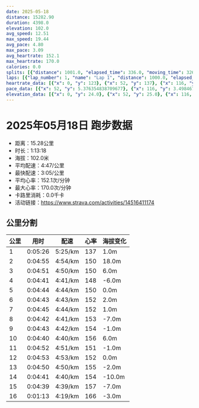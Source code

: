 ```yaml
---
date: 2025-05-18
distance: 15282.90
duration: 4398.0
elevation: 102.0
avg_speed: 12.51
max_speed: 19.44
avg_pace: 4.80
max_pace: 3.09
avg_heartrate: 152.1
max_heartrate: 170.0
calories: 0.0
splits: [{"distance": 1001.0, "elapsed_time": 336.0, "moving_time": 326.0, "average_speed": 3.07, "pace": 5.428892508143322, "average_heartrate": 137.48159509202455, "elevation_difference": 1.0, "split_number": 1}, {"distance": 999.0, "elapsed_time": 295.0, "moving_time": 295.0, "average_speed": 3.39, "pace": 4.916430678466076, "average_heartrate": 150.68813559322035, "elevation_difference": 18.0, "split_number": 2}, {"distance": 1002.0, "elapsed_time": 291.0, "moving_time": 291.0, "average_speed": 3.44, "pace": 4.844970930232558, "average_heartrate": 150.98257839721254, "elevation_difference": 6.0, "split_number": 3}, {"distance": 998.5, "elapsed_time": 281.0, "moving_time": 281.0, "average_speed": 3.55, "pace": 4.694845070422535, "average_heartrate": 148.93950177935943, "elevation_difference": -6.0, "split_number": 4}, {"distance": 1000.0, "elapsed_time": 284.0, "moving_time": 284.0, "average_speed": 3.52, "pace": 4.734857954545454, "average_heartrate": 150.14084507042253, "elevation_difference": 0.0, "split_number": 5}, {"distance": 999.5, "elapsed_time": 283.0, "moving_time": 283.0, "average_speed": 3.53, "pace": 4.721444759206799, "average_heartrate": 152.64664310954063, "elevation_difference": 2.0, "split_number": 6}, {"distance": 1000.5, "elapsed_time": 285.0, "moving_time": 285.0, "average_speed": 3.51, "pace": 4.748347578347579, "average_heartrate": 152.54736842105262, "elevation_difference": 1.0, "split_number": 7}, {"distance": 1001.0, "elapsed_time": 282.0, "moving_time": 282.0, "average_speed": 3.55, "pace": 4.694845070422535, "average_heartrate": 153.54609929078015, "elevation_difference": -7.0, "split_number": 8}, {"distance": 1001.5, "elapsed_time": 283.0, "moving_time": 283.0, "average_speed": 3.54, "pace": 4.708107344632768, "average_heartrate": 154.34628975265016, "elevation_difference": -1.0, "split_number": 9}, {"distance": 999.0, "elapsed_time": 280.0, "moving_time": 280.0, "average_speed": 3.57, "pace": 4.668543417366947, "average_heartrate": 156.26785714285714, "elevation_difference": 6.0, "split_number": 10}, {"distance": 1001.0, "elapsed_time": 292.0, "moving_time": 292.0, "average_speed": 3.43, "pace": 4.859096209912535, "average_heartrate": 151.7123287671233, "elevation_difference": -1.0, "split_number": 11}, {"distance": 998.5, "elapsed_time": 293.0, "moving_time": 293.0, "average_speed": 3.41, "pace": 4.887595307917888, "average_heartrate": 152.37201365187713, "elevation_difference": 0.0, "split_number": 12}, {"distance": 999.0, "elapsed_time": 290.0, "moving_time": 290.0, "average_speed": 3.44, "pace": 4.844970930232558, "average_heartrate": 155.34137931034482, "elevation_difference": -2.0, "split_number": 13}, {"distance": 1001.5, "elapsed_time": 281.0, "moving_time": 281.0, "average_speed": 3.56, "pace": 4.681657303370786, "average_heartrate": 154.81494661921707, "elevation_difference": -10.0, "split_number": 14}, {"distance": 999.5, "elapsed_time": 307.0, "moving_time": 279.0, "average_speed": 3.58, "pace": 4.655502793296089, "average_heartrate": 157.82437275985663, "elevation_difference": -7.0, "split_number": 15}, {"distance": 281.4, "elapsed_time": 73.0, "moving_time": 73.0, "average_speed": 3.85, "pace": 4.3290129870129865, "average_heartrate": 166.5, "elevation_difference": -3.0, "split_number": 16}]
laps: [{"lap_number": 1, "name": "Lap 1", "distance": 1000.0, "elapsed_time": 335.0, "moving_time": 335.0, "average_speed": 2.99, "pace": 5.574147157190635, "average_heartrate": 137.71428571428572, "max_heartrate": 146, "start_date": "2025-05-18 16:29:35+00:00", "elevation_difference": 9.0}, {"lap_number": 2, "name": "Lap 2", "distance": 1000.0, "elapsed_time": 295.0, "moving_time": 295.0, "average_speed": 3.39, "pace": 4.916430678466076, "average_heartrate": 151.28571428571428, "max_heartrate": 157, "start_date": "2025-05-18 16:35:11+00:00", "elevation_difference": 20.0}, {"lap_number": 3, "name": "Lap 3", "distance": 1000.0, "elapsed_time": 290.0, "moving_time": 290.0, "average_speed": 3.45, "pace": 4.830927536231884, "average_heartrate": 150.5, "max_heartrate": 158, "start_date": "2025-05-18 16:40:06+00:00", "elevation_difference": 10.0}, {"lap_number": 4, "name": "Lap 4", "distance": 1000.0, "elapsed_time": 281.0, "moving_time": 281.0, "average_speed": 3.56, "pace": 4.681657303370786, "average_heartrate": 148.28571428571428, "max_heartrate": 154, "start_date": "2025-05-18 16:44:57+00:00", "elevation_difference": 4.0}, {"lap_number": 5, "name": "Lap 5", "distance": 1000.0, "elapsed_time": 283.0, "moving_time": 283.0, "average_speed": 3.53, "pace": 4.721444759206799, "average_heartrate": 150.66666666666666, "max_heartrate": 156, "start_date": "2025-05-18 16:49:38+00:00", "elevation_difference": 9.0}, {"lap_number": 6, "name": "Lap 6", "distance": 1000.0, "elapsed_time": 283.0, "moving_time": 283.0, "average_speed": 3.53, "pace": 4.721444759206799, "average_heartrate": 152.14285714285714, "max_heartrate": 158, "start_date": "2025-05-18 16:54:22+00:00", "elevation_difference": 8.0}, {"lap_number": 7, "name": "Lap 7", "distance": 1000.0, "elapsed_time": 284.0, "moving_time": 284.0, "average_speed": 3.52, "pace": 4.734857954545454, "average_heartrate": 152.33333333333334, "max_heartrate": 158, "start_date": "2025-05-18 16:59:05+00:00", "elevation_difference": 9.0}, {"lap_number": 8, "name": "Lap 8", "distance": 1000.0, "elapsed_time": 281.0, "moving_time": 281.0, "average_speed": 3.56, "pace": 4.681657303370786, "average_heartrate": 153.71428571428572, "max_heartrate": 161, "start_date": "2025-05-18 17:03:50+00:00", "elevation_difference": 2.0}, {"lap_number": 9, "name": "Lap 9", "distance": 1000.0, "elapsed_time": 282.0, "moving_time": 282.0, "average_speed": 3.55, "pace": 4.694845070422535, "average_heartrate": 154.33333333333334, "max_heartrate": 158, "start_date": "2025-05-18 17:08:32+00:00", "elevation_difference": 8.0}, {"lap_number": 10, "name": "Lap 10", "distance": 1000.0, "elapsed_time": 280.0, "moving_time": 280.0, "average_speed": 3.57, "pace": 4.668543417366947, "average_heartrate": 156.42857142857142, "max_heartrate": 164, "start_date": "2025-05-18 17:13:15+00:00", "elevation_difference": 10.0}, {"lap_number": 11, "name": "Lap 11", "distance": 1000.0, "elapsed_time": 291.0, "moving_time": 291.0, "average_speed": 3.44, "pace": 4.844970930232558, "average_heartrate": 152.33333333333334, "max_heartrate": 154, "start_date": "2025-05-18 17:17:55+00:00", "elevation_difference": 0.0}, {"lap_number": 12, "name": "Lap 12", "distance": 1000.0, "elapsed_time": 293.0, "moving_time": 293.0, "average_speed": 3.41, "pace": 4.887595307917888, "average_heartrate": 152.28571428571428, "max_heartrate": 154, "start_date": "2025-05-18 17:22:46+00:00", "elevation_difference": 2.0}, {"lap_number": 13, "name": "Lap 13", "distance": 1000.0, "elapsed_time": 290.0, "moving_time": 290.0, "average_speed": 3.45, "pace": 4.830927536231884, "average_heartrate": 155.33333333333334, "max_heartrate": 157, "start_date": "2025-05-18 17:27:40+00:00", "elevation_difference": 3.0}, {"lap_number": 14, "name": "Lap 14", "distance": 1000.0, "elapsed_time": 280.0, "moving_time": 280.0, "average_speed": 3.57, "pace": 4.668543417366947, "average_heartrate": 154.71428571428572, "max_heartrate": 160, "start_date": "2025-05-18 17:32:30+00:00", "elevation_difference": 3.0}, {"lap_number": 15, "name": "Lap 15", "distance": 1000.0, "elapsed_time": 307.0, "moving_time": 307.0, "average_speed": 3.26, "pace": 5.112484662576687, "average_heartrate": 159.14285714285714, "max_heartrate": 164, "start_date": "2025-05-18 17:37:11+00:00", "elevation_difference": 7.0}, {"lap_number": 16, "name": "Lap 16", "distance": 282.87, "elapsed_time": 73.0, "moving_time": 73.0, "average_speed": 3.87, "pace": 4.306640826873385, "average_heartrate": 170.0, "max_heartrate": 170, "start_date": "2025-05-18 17:42:18+00:00", "elevation_difference": 0.0}]
heartrate_data: [{"x": 0, "y": 123}, {"x": 52, "y": 137}, {"x": 116, "y": 130}, {"x": 169, "y": 143}, {"x": 217, "y": 140}, {"x": 264, "y": 145}, {"x": 311, "y": 146}, {"x": 358, "y": 149}, {"x": 404, "y": 151}, {"x": 448, "y": 152}, {"x": 494, "y": 149}, {"x": 538, "y": 153}, {"x": 583, "y": 148}, {"x": 628, "y": 157}, {"x": 675, "y": 158}, {"x": 720, "y": 153}, {"x": 762, "y": 149}, {"x": 805, "y": 149}, {"x": 850, "y": 146}, {"x": 894, "y": 148}, {"x": 938, "y": 154}, {"x": 982, "y": 154}, {"x": 1023, "y": 150}, {"x": 1065, "y": 148}, {"x": 1107, "y": 145}, {"x": 1152, "y": 144}, {"x": 1196, "y": 143}, {"x": 1240, "y": 151}, {"x": 1285, "y": 151}, {"x": 1330, "y": 156}, {"x": 1373, "y": 154}, {"x": 1415, "y": 148}, {"x": 1458, "y": 144}, {"x": 1501, "y": 146}, {"x": 1545, "y": 150}, {"x": 1588, "y": 152}, {"x": 1632, "y": 154}, {"x": 1676, "y": 154}, {"x": 1719, "y": 158}, {"x": 1761, "y": 151}, {"x": 1803, "y": 151}, {"x": 1845, "y": 151}, {"x": 1889, "y": 150}, {"x": 1934, "y": 151}, {"x": 1977, "y": 153}, {"x": 2022, "y": 158}, {"x": 2065, "y": 161}, {"x": 2107, "y": 159}, {"x": 2149, "y": 153}, {"x": 2192, "y": 148}, {"x": 2235, "y": 150}, {"x": 2280, "y": 151}, {"x": 2323, "y": 154}, {"x": 2367, "y": 158}, {"x": 2412, "y": 158}, {"x": 2455, "y": 156}, {"x": 2498, "y": 151}, {"x": 2540, "y": 153}, {"x": 2583, "y": 150}, {"x": 2627, "y": 152}, {"x": 2669, "y": 154}, {"x": 2713, "y": 154}, {"x": 2757, "y": 158}, {"x": 2799, "y": 164}, {"x": 2841, "y": 159}, {"x": 2884, "y": 154}, {"x": 2927, "y": 151}, {"x": 2972, "y": 152}, {"x": 3017, "y": 153}, {"x": 3061, "y": 152}, {"x": 3105, "y": 152}, {"x": 3150, "y": 154}, {"x": 3195, "y": 150}, {"x": 3241, "y": 154}, {"x": 3287, "y": 150}, {"x": 3331, "y": 152}, {"x": 3376, "y": 154}, {"x": 3422, "y": 153}, {"x": 3465, "y": 153}, {"x": 3509, "y": 153}, {"x": 3553, "y": 155}, {"x": 3597, "y": 157}, {"x": 3642, "y": 156}, {"x": 3686, "y": 155}, {"x": 3730, "y": 156}, {"x": 3776, "y": 153}, {"x": 3818, "y": 152}, {"x": 3861, "y": 154}, {"x": 3905, "y": 155}, {"x": 3947, "y": 154}, {"x": 3990, "y": 155}, {"x": 4033, "y": 160}, {"x": 4075, "y": 164}, {"x": 4117, "y": 157}, {"x": 4159, "y": 154}, {"x": 4200, "y": 157}, {"x": 4241, "y": 159}, {"x": 4287, "y": 160}, {"x": 4361, "y": 163}, {"x": 4401, "y": 170}]
pace_data: [{"x": 52, "y": 5.376354838709677}, {"x": 116, "y": 3.4984676742233414}, {"x": 169, "y": 5.376354838709677}, {"x": 217, "y": 5.747137931034483}, {"x": 264, "y": 5.376354838709677}, {"x": 311, "y": 4.901970588235294}, {"x": 358, "y": 4.901970588235294}, {"x": 404, "y": 4.901970588235294}, {"x": 448, "y": 4.901970588235294}, {"x": 494, "y": 5.376354838709677}, {"x": 538, "y": 4.761914285714285}, {"x": 583, "y": 4.901970588235294}, {"x": 628, "y": 4.761914285714285}, {"x": 675, "y": 6.944458333333333}, {"x": 720, "y": 5.208343749999999}, {"x": 762, "y": 4.761914285714285}, {"x": 805, "y": 4.761914285714285}, {"x": 850, "y": 4.761914285714285}, {"x": 894, "y": 4.761914285714285}, {"x": 938, "y": 4.761914285714285}, {"x": 982, "y": 4.901970588235294}, {"x": 1023, "y": 4.761914285714285}, {"x": 1065, "y": 4.761914285714285}, {"x": 1107, "y": 4.504513513513513}, {"x": 1152, "y": 5.050515151515151}, {"x": 1196, "y": 4.761914285714285}, {"x": 1240, "y": 4.761914285714285}, {"x": 1285, "y": 4.761914285714285}, {"x": 1330, "y": 4.901970588235294}, {"x": 1373, "y": 4.761914285714285}, {"x": 1415, "y": 4.629638888888889}, {"x": 1458, "y": 4.761914285714285}, {"x": 1501, "y": 4.385973684210526}, {"x": 1545, "y": 4.761914285714285}, {"x": 1588, "y": 4.504513513513513}, {"x": 1632, "y": 4.901970588235294}, {"x": 1676, "y": 4.761914285714285}, {"x": 1719, "y": 4.761914285714285}, {"x": 1761, "y": 4.2735128205128206}, {"x": 1803, "y": 4.629638888888889}, {"x": 1845, "y": 4.761914285714285}, {"x": 1889, "y": 4.901970588235294}, {"x": 1934, "y": 4.901970588235294}, {"x": 1977, "y": 4.761914285714285}, {"x": 2022, "y": 5.050515151515151}, {"x": 2065, "y": 4.504513513513513}, {"x": 2107, "y": 4.504513513513513}, {"x": 2149, "y": 4.629638888888889}, {"x": 2192, "y": 4.761914285714285}, {"x": 2235, "y": 4.761914285714285}, {"x": 2280, "y": 4.761914285714285}, {"x": 2323, "y": 4.629638888888889}, {"x": 2367, "y": 4.629638888888889}, {"x": 2412, "y": 4.901970588235294}, {"x": 2455, "y": 4.901970588235294}, {"x": 2498, "y": 4.629638888888889}, {"x": 2540, "y": 4.2735128205128206}, {"x": 2583, "y": 4.629638888888889}, {"x": 2627, "y": 4.504513513513513}, {"x": 2669, "y": 4.504513513513513}, {"x": 2713, "y": 4.901970588235294}, {"x": 2757, "y": 4.761914285714285}, {"x": 2799, "y": 4.761914285714285}, {"x": 2841, "y": 4.901970588235294}, {"x": 2884, "y": 5.050515151515151}, {"x": 2927, "y": 5.208343749999999}, {"x": 2972, "y": 4.629638888888889}, {"x": 3017, "y": 5.050515151515151}, {"x": 3061, "y": 4.901970588235294}, {"x": 3105, "y": 4.761914285714285}, {"x": 3150, "y": 4.901970588235294}, {"x": 3195, "y": 4.761914285714285}, {"x": 3241, "y": 4.761914285714285}, {"x": 3287, "y": 5.050515151515151}, {"x": 3331, "y": 4.761914285714285}, {"x": 3376, "y": 4.761914285714285}, {"x": 3422, "y": 4.761914285714285}, {"x": 3465, "y": 4.761914285714285}, {"x": 3509, "y": 4.504513513513513}, {"x": 3553, "y": 4.761914285714285}, {"x": 3597, "y": 4.761914285714285}, {"x": 3642, "y": 4.761914285714285}, {"x": 3686, "y": 4.385973684210526}, {"x": 3730, "y": 4.761914285714285}, {"x": 3776, "y": 5.050515151515151}, {"x": 3818, "y": 4.166675}, {"x": 3861, "y": 4.504513513513513}, {"x": 3905, "y": 5.208343749999999}, {"x": 3947, "y": 4.504513513513513}, {"x": 3990, "y": 4.504513513513513}, {"x": 4033, "y": 4.504513513513513}, {"x": 4075, "y": 4.504513513513513}, {"x": 4117, "y": 5.747137931034483}, {"x": 4159, "y": 4.504513513513513}, {"x": 4200, "y": 4.2735128205128206}, {"x": 4241, "y": 4.761914285714285}, {"x": 4287, "y": 19.493216374269004}, {"x": 4361, "y": 4.901970588235294}, {"x": 4401, "y": 4.385973684210526}]
elevation_data: [{"x": 0, "y": 24.0}, {"x": 52, "y": 25.0}, {"x": 116, "y": 18.0}, {"x": 169, "y": 24.0}, {"x": 217, "y": 24.0}, {"x": 264, "y": 24.0}, {"x": 311, "y": 25.0}, {"x": 358, "y": 28.0}, {"x": 404, "y": 31.0}, {"x": 448, "y": 31.0}, {"x": 494, "y": 33.0}, {"x": 538, "y": 36.0}, {"x": 583, "y": 38.0}, {"x": 628, "y": 42.0}, {"x": 675, "y": 45.0}, {"x": 720, "y": 46.0}, {"x": 762, "y": 45.0}, {"x": 805, "y": 45.0}, {"x": 850, "y": 44.0}, {"x": 894, "y": 45.0}, {"x": 938, "y": 50.0}, {"x": 982, "y": 53.0}, {"x": 1023, "y": 51.0}, {"x": 1065, "y": 48.0}, {"x": 1107, "y": 46.0}, {"x": 1152, "y": 44.0}, {"x": 1196, "y": 44.0}, {"x": 1240, "y": 44.0}, {"x": 1285, "y": 47.0}, {"x": 1330, "y": 51.0}, {"x": 1373, "y": 51.0}, {"x": 1415, "y": 47.0}, {"x": 1458, "y": 44.0}, {"x": 1501, "y": 42.0}, {"x": 1545, "y": 40.0}, {"x": 1588, "y": 40.0}, {"x": 1632, "y": 43.0}, {"x": 1676, "y": 46.0}, {"x": 1719, "y": 48.0}, {"x": 1761, "y": 45.0}, {"x": 1803, "y": 42.0}, {"x": 1845, "y": 40.0}, {"x": 1889, "y": 38.0}, {"x": 1934, "y": 38.0}, {"x": 1977, "y": 39.0}, {"x": 2022, "y": 44.0}, {"x": 2065, "y": 46.0}, {"x": 2107, "y": 46.0}, {"x": 2149, "y": 43.0}, {"x": 2192, "y": 40.0}, {"x": 2235, "y": 39.0}, {"x": 2280, "y": 38.0}, {"x": 2323, "y": 38.0}, {"x": 2367, "y": 42.0}, {"x": 2412, "y": 45.0}, {"x": 2455, "y": 47.0}, {"x": 2498, "y": 44.0}, {"x": 2540, "y": 41.0}, {"x": 2583, "y": 40.0}, {"x": 2627, "y": 37.0}, {"x": 2669, "y": 37.0}, {"x": 2713, "y": 40.0}, {"x": 2757, "y": 44.0}, {"x": 2799, "y": 47.0}, {"x": 2841, "y": 46.0}, {"x": 2884, "y": 44.0}, {"x": 2927, "y": 44.0}, {"x": 2972, "y": 44.0}, {"x": 3017, "y": 44.0}, {"x": 3061, "y": 43.0}, {"x": 3105, "y": 43.0}, {"x": 3150, "y": 43.0}, {"x": 3195, "y": 43.0}, {"x": 3241, "y": 43.0}, {"x": 3287, "y": 43.0}, {"x": 3331, "y": 42.0}, {"x": 3376, "y": 43.0}, {"x": 3422, "y": 44.0}, {"x": 3465, "y": 43.0}, {"x": 3509, "y": 43.0}, {"x": 3553, "y": 43.0}, {"x": 3597, "y": 43.0}, {"x": 3642, "y": 43.0}, {"x": 3686, "y": 44.0}, {"x": 3730, "y": 44.0}, {"x": 3776, "y": 41.0}, {"x": 3818, "y": 40.0}, {"x": 3861, "y": 38.0}, {"x": 3905, "y": 35.0}, {"x": 3947, "y": 34.0}, {"x": 3990, "y": 31.0}, {"x": 4033, "y": 33.0}, {"x": 4075, "y": 29.0}, {"x": 4117, "y": 25.0}, {"x": 4159, "y": 24.0}, {"x": 4200, "y": 24.0}, {"x": 4241, "y": 24.0}, {"x": 4287, "y": 24.0}, {"x": 4361, "y": 24.0}, {"x": 4401, "y": 23.0}]
---
```


# 2025年05月18日 跑步数据

- 距离：15.28公里
- 时长：1:13:18
- 海拔：102.0米
- 平均配速：4:47/公里
- 最快配速：3:05/公里
- 平均心率：152.1次/分钟
- 最大心率：170.0次/分钟
- 卡路里消耗：0.0千卡
- 活动链接：https://www.strava.com/activities/14516411174

## 公里分割

| 公里 | 用时 | 配速 | 心率 | 海拔变化 |
|------|------|------|------|------|
| 1 | 0:05:26 | 5:25/km | 137 | 1.0m |
| 2 | 0:04:55 | 4:54/km | 150 | 18.0m |
| 3 | 0:04:51 | 4:50/km | 150 | 6.0m |
| 4 | 0:04:41 | 4:41/km | 148 | -6.0m |
| 5 | 0:04:44 | 4:44/km | 150 | 0.0m |
| 6 | 0:04:43 | 4:43/km | 152 | 2.0m |
| 7 | 0:04:45 | 4:44/km | 152 | 1.0m |
| 8 | 0:04:42 | 4:41/km | 153 | -7.0m |
| 9 | 0:04:43 | 4:42/km | 154 | -1.0m |
| 10 | 0:04:40 | 4:40/km | 156 | 6.0m |
| 11 | 0:04:52 | 4:51/km | 151 | -1.0m |
| 12 | 0:04:53 | 4:53/km | 152 | 0.0m |
| 13 | 0:04:50 | 4:50/km | 155 | -2.0m |
| 14 | 0:04:41 | 4:40/km | 154 | -10.0m |
| 15 | 0:04:39 | 4:39/km | 157 | -7.0m |
| 16 | 0:01:13 | 4:19/km | 166 | -3.0m |


